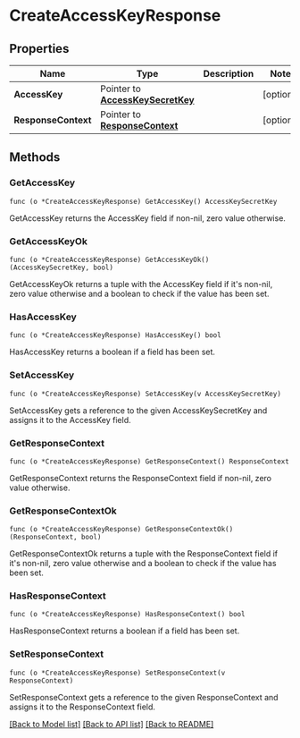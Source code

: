 # CreateAccessKeyResponse

## Properties

Name | Type | Description | Notes
------------ | ------------- | ------------- | -------------
**AccessKey** | Pointer to [**AccessKeySecretKey**](AccessKeySecretKey.md) |  | [optional] 
**ResponseContext** | Pointer to [**ResponseContext**](ResponseContext.md) |  | [optional] 

## Methods

### GetAccessKey

`func (o *CreateAccessKeyResponse) GetAccessKey() AccessKeySecretKey`

GetAccessKey returns the AccessKey field if non-nil, zero value otherwise.

### GetAccessKeyOk

`func (o *CreateAccessKeyResponse) GetAccessKeyOk() (AccessKeySecretKey, bool)`

GetAccessKeyOk returns a tuple with the AccessKey field if it's non-nil, zero value otherwise
and a boolean to check if the value has been set.

### HasAccessKey

`func (o *CreateAccessKeyResponse) HasAccessKey() bool`

HasAccessKey returns a boolean if a field has been set.

### SetAccessKey

`func (o *CreateAccessKeyResponse) SetAccessKey(v AccessKeySecretKey)`

SetAccessKey gets a reference to the given AccessKeySecretKey and assigns it to the AccessKey field.

### GetResponseContext

`func (o *CreateAccessKeyResponse) GetResponseContext() ResponseContext`

GetResponseContext returns the ResponseContext field if non-nil, zero value otherwise.

### GetResponseContextOk

`func (o *CreateAccessKeyResponse) GetResponseContextOk() (ResponseContext, bool)`

GetResponseContextOk returns a tuple with the ResponseContext field if it's non-nil, zero value otherwise
and a boolean to check if the value has been set.

### HasResponseContext

`func (o *CreateAccessKeyResponse) HasResponseContext() bool`

HasResponseContext returns a boolean if a field has been set.

### SetResponseContext

`func (o *CreateAccessKeyResponse) SetResponseContext(v ResponseContext)`

SetResponseContext gets a reference to the given ResponseContext and assigns it to the ResponseContext field.


[[Back to Model list]](../README.md#documentation-for-models) [[Back to API list]](../README.md#documentation-for-api-endpoints) [[Back to README]](../README.md)


